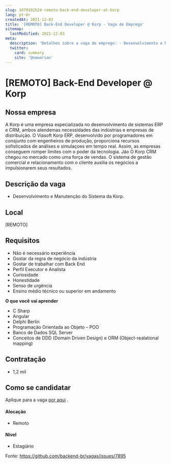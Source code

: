 ```yaml
---
slug: 1070102524-remoto-back-end-developer-at-korp
lang: pt-br
createdAt: 2021-12-03
title: '[REMOTO] Back-End Developer @ Korp - Vaga de Emprego'
sitemap:
  lastModified: 2021-12-03
meta:
  description: 'Detalhes sobre a vaga de emprego: - Desenvolvimento e Manutenção do Sistema da Korp.'
  twitter:
    card: summary
    site: '@nawarian'
---
```


# [REMOTO] Back-End Developer @ Korp

## Nossa empresa

A Korp é uma empresa especializada no desenvolvimento de sistemas ERP e CRM, ambos atendemas necessidades das indústrias e empresas de distribuição. O Viasoft Korp ERP, desenvolvido por programadores em consjunto com engenheiros de produção, proporciona recursos sofisticados de análises e simulaçoes em tempo real. Assim, as empresas conseguem romper limites com o poder da tecnologia. Jáo O Korp CRM chegou no mercado como uma força de vendas. O sistema de gestão comercial e relacionamento com o cliente auxilia os negócios a impulsionarem seus resultados. 

## Descrição da vaga

- Desenvolvimento e Manutenção do Sistema da Korp.

## Local

[REMOTO]

## Requisitos

- Não é necessário experiência
- Gostar da regra de negócio da indústria
- Gostar de trabalhar com Back End
- Perfil Executor e Analista
- Curiosidade
- Honestidade
- Senso de urgência
- Ensino médio técnico ou superior em andamento

**O que você vai aprender**
- C Sharp
- Angular
- Delphi Berlin
- Programação Orientada ao Objeto – POO
- Banco de Dados SQL Server
- Conceitos de DDD (Domain Driven Design) e ORM (Object-realational mapping)

## Contratação

- 1,2 mil

## Como se candidatar

Aplique para a vaga [por aqui](https://www.careers-page.com/novare-rh/job/59643) .

#### Alocação
- Remoto

#### Nível
- Estagiário

Fonte: https://github.com/backend-br/vagas/issues/7895